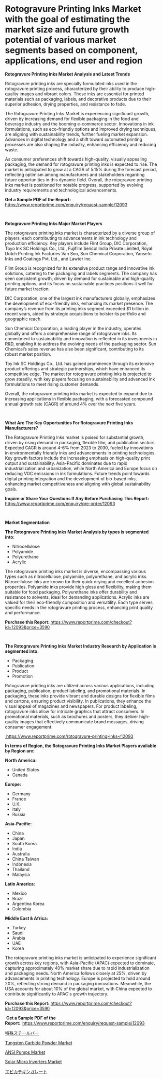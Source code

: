 <p><h1>Rotogravure Printing Inks Market with the goal of estimating the market size and future growth potential of various market segments based on component, applications, end user and region</h1></p><p><strong>Rotogravure Printing Inks Market Analysis and Latest Trends</strong></p>
<p><p>Rotogravure printing inks are specially formulated inks used in the rotogravure printing process, characterized by their ability to produce high-quality images and vibrant colors. These inks are essential for printed materials such as packaging, labels, and decorative products due to their superior adhesion, drying properties, and resistance to fade.</p><p>The Rotogravure Printing Inks Market is experiencing significant growth, driven by increasing demand for flexible packaging in the food and beverage industry and the booming e-commerce sector. Innovations in ink formulations, such as eco-friendly options and improved drying techniques, are aligning with sustainability trends, further fueling market expansion. Advances in digital technology and a shift toward automated printing processes are also shaping the industry, enhancing efficiency and reducing waste.</p><p>As consumer preferences shift towards high-quality, visually appealing packaging, the demand for rotogravure printing inks is expected to rise. The market is anticipated to grow at a CAGR of 5.15% during the forecast period, reflecting optimism among manufacturers and stakeholders regarding future opportunities in this dynamic field. Overall, the rotogravure printing inks market is positioned for notable progress, supported by evolving industry requirements and technological advancements.</p></p>
<p><strong>Get a Sample PDF of the Report:&nbsp;</strong> <a href="https://www.reportprime.com/enquiry/request-sample/12093">https://www.reportprime.com/enquiry/request-sample/12093</a></p>
<p>&nbsp;</p>
<p><strong>Rotogravure Printing Inks Major Market Players</strong></p>
<p><p>The rotogravure printing inks market is characterized by a diverse group of players, each contributing to advancements in ink technology and production efficiency. Key players include Flint Group, DIC Corporation, Toyo Ink SC Holdings Co., Ltd., Fujifilm Sericol India Private Limited, Royal Dutch Printing Ink Factories Van Son, Sun Chemical Corporation, Yansefu Inks and Coatings Pvt. Ltd., and Lawter Inc.</p><p>Flint Group is recognized for its extensive product range and innovative ink solutions, catering to the packaging and labels segments. The company has seen consistent growth, driven by demand for sustainable and high-quality printing options, and its focus on sustainable practices positions it well for future market traction.</p><p>DIC Corporation, one of the largest ink manufacturers globally, emphasizes the development of eco-friendly inks, enhancing its market presence. The company’s revenue from its printing inks segment exceeded $1 billion in recent years, aided by strategic acquisitions to bolster its portfolio and geographic reach.</p><p>Sun Chemical Corporation, a leading player in the industry, operates globally and offers a comprehensive range of rotogravure inks. Its commitment to sustainability and innovation is reflected in its investments in R&D, enabling it to address the evolving needs of the packaging sector. Sun Chemical’s sales revenue has also been significant, contributing to its robust market position.</p><p>Toy Ink SC Holdings Co., Ltd. has gained prominence through its extensive product offerings and strategic partnerships, which have enhanced its competitive edge. The market for rotogravure printing inks is projected to grow steadily, with key players focusing on sustainability and advanced ink formulations to meet rising customer demands.</p><p>Overall, the rotogravure printing inks market is expected to expand due to increasing applications in flexible packaging, with a forecasted compound annual growth rate (CAGR) of around 4% over the next five years.</p></p>
<p>&nbsp;</p>
<p><strong>What Are The Key Opportunities For Rotogravure Printing Inks Manufacturers?</strong></p>
<p><p>The Rotogravure Printing Inks market is poised for substantial growth, driven by rising demand in packaging, flexible film, and publication sectors. Expected CAGR is around 4-6% from 2023 to 2030, fueled by innovations in environmentally friendly inks and advancements in printing technologies. Key growth factors include the increasing emphasis on high-quality print output and sustainability. Asia-Pacific dominates due to rapid industrialization and urbanization, while North America and Europe focus on reducing VOC emissions in ink formulations. Future trends point towards digital printing integration and the development of bio-based inks, enhancing market competitiveness and aligning with global sustainability goals.</p></p>
<p><strong>Inquire or Share Your Questions If Any Before Purchasing This Report:</strong> <a href="https://www.reportprime.com/enquiry/pre-order/12093">https://www.reportprime.com/enquiry/pre-order/12093</a></p>
<p>&nbsp;</p>
<p><strong>Market Segmentation</strong></p>
<p><strong>The Rotogravure Printing Inks Market Analysis by types is segmented into:</strong></p>
<p><ul><li>Nitrocellulose</li><li>Polyamide</li><li>Polyurethane</li><li>Acrylic</li></ul></p>
<p><p>The rotogravure printing inks market is diverse, encompassing various types such as nitrocellulose, polyamide, polyurethane, and acrylic inks. Nitrocellulose inks are known for their quick drying and excellent adhesion properties. Polyamide inks provide high gloss and flexibility, making them suitable for food packaging. Polyurethane inks offer durability and resistance to solvents, ideal for demanding applications. Acrylic inks are valued for their eco-friendly composition and versatility. Each type serves specific needs in the rotogravure printing process, enhancing print quality and performance.</p></p>
<p><strong>Purchase this Report:&nbsp;</strong><a href="https://www.reportprime.com/checkout?id=12093&price=3590">https://www.reportprime.com/checkout?id=12093&price=3590</a></p>
<p>&nbsp;</p>
<p><strong>The Rotogravure Printing Inks Market Industry Research by Application is segmented into:</strong></p>
<p><ul><li>Packaging</li><li>Publication</li><li>Product</li><li>Promotion</li></ul></p>
<p><p>Rotogravure printing inks are utilized across various applications, including packaging, publication, product labeling, and promotional materials. In packaging, these inks provide vibrant and durable designs for flexible films and cartons, ensuring product visibility. In publications, they enhance the visual appeal of magazines and newspapers. For product labeling, rotogravure inks allow for intricate graphics that attract consumers. In promotional materials, such as brochures and posters, they deliver high-quality images that effectively communicate brand messages, driving consumer engagement.</p></p>
<p><a href="https://www.reportprime.com/rotogravure-printing-inks-r12093">&nbsp;https://www.reportprime.com/rotogravure-printing-inks-r12093</a></p>
<p><strong>In terms of Region, the Rotogravure Printing Inks Market Players available by Region are:</strong></p>
<p>
    <p> <strong> North America: </strong>
        <ul>
            <li>United States</li>
            <li>Canada</li>
        </ul>
        </p> 
    <p> <strong> Europe: </strong>
        <ul>
            <li>Germany</li>
            <li>France</li>
            <li>U.K.</li>
            <li>Italy</li>
            <li>Russia</li>
        </ul>
        </p> 
    <p> <strong> Asia-Pacific: </strong>
        <ul>
            <li>China</li>
            <li>Japan</li>
            <li>South Korea</li>
            <li>India</li>
            <li>Australia</li>
            <li>China Taiwan</li>
            <li>Indonesia</li>
            <li>Thailand</li>
            <li>Malaysia</li>
        </ul>
        </p> 
    <p> <strong> Latin America: </strong>
        <ul>
            <li>Mexico</li>
            <li>Brazil</li>
            <li>Argentina Korea</li>
            <li>Colombia</li>
        </ul>
        </p> 
    <p> <strong> Middle East & Africa: </strong>
        <ul>
            <li>Turkey</li>
            <li>Saudi</li>
            <li>Arabia</li>
            <li>UAE</li>
            <li>Korea</li>
        </ul>
    </p>
    </p>
<p><p>The rotogravure printing inks market is anticipated to experience significant growth across key regions, with Asia-Pacific (APAC) expected to dominate, capturing approximately 40% market share due to rapid industrialization and packaging needs. North America follows closely at 25%, driven by advancements in printing technology. Europe is projected to hold around 20%, reflecting strong demand in packaging innovations. Meanwhile, the USA accounts for about 10% of the global market, with China expected to contribute significantly to APAC's growth trajectory.</p></p>
<p><strong>Purchase this Report: </strong><a href="https://www.reportprime.com/checkout?id=12093&price=3590">https://www.reportprime.com/checkout?id=12093&price=3590</a></p>
<p>&nbsp;<strong>Get a Sample PDF of the Report:&nbsp;&nbsp;</strong><a href="https://www.reportprime.com/enquiry/request-sample/12093">https://www.reportprime.com/enquiry/request-sample/12093</a></p>
<p><strong></strong></p>
<p><p><a href="https://medium.com/@mares423/%E7%89%B9%E6%AE%8A%E9%8B%BC%E3%83%90%E3%83%BC%E5%B8%82%E5%A0%B4%E3%81%AB%E6%B7%B1%E3%81%8F%E6%BD%9C%E5%85%A5-%E3%81%9D%E3%81%AE%E3%83%88%E3%83%AC%E3%83%B3%E3%83%89-%E5%B8%82%E5%A0%B4%E3%82%BB%E3%82%B0%E3%83%A1%E3%83%B3%E3%83%86%E3%83%BC%E3%82%B7%E3%83%A7%E3%83%B3-%E7%AB%B6%E4%BA%89%E5%88%86%E6%9E%90-3dfa8fe95225">特殊スチールバー</a></p><p><a href="https://github.com/globismark/Market-Research-Report-List-5/blob/main/tungsten-carbide-powder-market.md">Tungsten Carbide Powder Market</a></p><p><a href="https://medium.com/@aprilhirthe/ansi-pumps-market-global-market-share-and-ranking-overall-sales-and-demand-forecast-2024-2031-a0c9e992fd32">ANSI Pumps Market</a></p><p><a href="https://issuu.com/reportprime-2/docs/solar-micro-inverters-market-size-2_afcd5a951f6792">Solar Micro Inverters Market</a></p><p><a href="https://medium.com/@mares423/2024%E5%B9%B4%E3%81%8B%E3%82%892031%E5%B9%B4%E3%81%BE%E3%81%A7%E3%81%AE%E3%82%B0%E3%83%AD%E3%83%BC%E3%83%90%E3%83%AB%E3%82%A8%E3%83%94%E3%82%AB%E3%83%86%E3%82%AD%E3%83%B3%E3%82%AC%E3%83%AC%E3%83%BC%E3%83%88%E5%B8%82%E5%A0%B4%E3%81%AE%E6%A9%9F%E4%BC%9A%E3%81%A8%E4%BA%88%E6%B8%AC-25abf044fa9f">エピカテキンガレート</a></p></p>